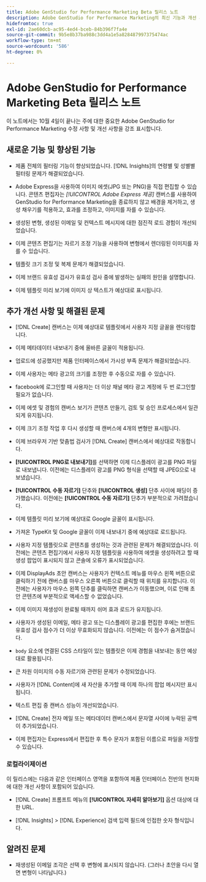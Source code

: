 ```yaml
---
title: Adobe GenStudio for Performance Marketing Beta 릴리스 노트
description: Adobe GenStudio for Performance Marketing의 최신 기능과 개선 사항에 대해 알아봅니다.
hidefromtoc: true
exl-id: 2ae60dcb-ac95-4ed4-bceb-84b396f7fa4e
source-git-commit: 9b5e8b37ba988c3dd4a1e5a828487997375474ac
workflow-type: tm+mt
source-wordcount: '586'
ht-degree: 0%

---
```


# Adobe GenStudio for Performance Marketing Beta 릴리스 노트

이 노트에서는 10월 4일이 끝나는 주에 대한 중요한 Adobe GenStudio for Performance Marketing 수정 사항 및 개선 사항을 강조 표시합니다.

## 새로운 기능 및 향상된 기능

* 제품 전체의 필터링 기능이 향상되었습니다. [!DNL Insights]의 연령별 및 성별별 필터링 문제가 해결되었습니다.  <!-- GS-1198 -->

* Adobe Express을 사용하여 이미지 에셋(JPG 또는 PNG)을 직접 편집할 수 있습니다. 콘텐츠 편집자는 _[!UICONTROL Adobe Express 제공]_ 캔버스를 사용하여 GenStudio for Performance Marketing을 종료하지 않고 배경을 제거하고, 생성 채우기를 적용하고, 효과를 조정하고, 이미지를 자를 수 있습니다. <!-- GS-4615 -->

* 생성된 변형, 생성된 이메일 및 컨텍스트 메시지에 대한 점진적 로드 경험이 개선되었습니다. <!-- GS-4651 3062-->

* 이제 콘텐츠 편집기는 자르기 조정 기능을 사용하여 변형에서 렌더링된 이미지를 자를 수 있습니다. <!-- GS-2342 -->

* 템플릿 크기 조정 및 복제 문제가 해결되었습니다. <!-- GS-4895 -->

* 이제 브랜드 유효성 검사가 유효성 검사 중에 발생하는 실패의 원인을 설명합니다.

* 이제 템플릿 미리 보기에 이미지 상 텍스트가 예상대로 표시됩니다. <!-- GS-5917 -->

## 추가 개선 사항 및 해결된 문제

* [!DNL Create] 캔버스는 이제 예상대로 템플릿에서 사용자 지정 글꼴을 렌더링합니다. <!-- GS-3415 -->

* 이제 메타데이터 내보내기 중에 올바른 글꼴이 적용됩니다. <!-- GS-5875 -->

* 업로드에 성공했지만 제품 인터페이스에서 가시성 부족 문제가 해결되었습니다. <!-- GS-4815 5650-->

* 이제 사용자는 메타 광고의 크기를 조정한 후 수동으로 자를 수 있습니다. <!-- GS-5871 -->

* facebook에 로그인할 때 사용자는 더 이상 채널 메타 광고 계정에 두 번 로그인할 필요가 없습니다. <!-- GS-3009 -->

* 이제 에셋 및 경험의 캔버스 보기가 콘텐츠 만들기, 검토 및 승인 프로세스에서 일관되게 유지됩니다. <!-- GS-5877 -->

* 이제 크기 조정 작업 후 다시 생성할 때 캔버스에 4개의 변형만 표시됩니다. <!-- GS-5869 -->

* 이제 브라우저 기반 맞춤법 검사가 [!DNL Create] 캔버스에서 예상대로 작동합니다. <!-- GS-5760 -->

* **[!UICONTROL PNG로 내보내기]**&#x200B;를 선택하면 이제 디스플레이 광고를 PNG 파일로 내보냅니다. 이전에는 디스플레이 광고를 PNG 형식을 선택할 때 JPEG으로 내보냈습니다. <!-- GS-5545 -->

* **[!UICONTROL 수동 자르기]** 단추와 **[!UICONTROL 생성]** 단추 사이에 패딩이 증가했습니다. 이전에는 **[!UICONTROL 수동 자르기]** 단추가 부분적으로 가려졌습니다. <!-- GS-6084 -->

* 이제 템플릿 미리 보기에 예상대로 Google 글꼴이 표시됩니다. <!-- GS-5946 -->

* 가져온 TypeKit 및 Google 글꼴이 이제 내보내기 중에 예상대로 로드됩니다. <!-- GS-5948 -->

* 사용자 지정 템플릿으로 콘텐츠를 생성하는 것과 관련된 문제가 해결되었습니다. 이전에는 콘텐츠 편집기에서 사용자 지정 템플릿을 사용하여 에셋을 생성하려고 할 때 생성 팝업이 표시되지 않고 콘솔에 오류가 표시되었습니다. <!-- GS-5262 -->

* 이제 DisplayAds 초안 캔버스는 사용자가 컨텍스트 메뉴를 마우스 왼쪽 버튼으로 클릭하기 전에 캔버스를 마우스 오른쪽 버튼으로 클릭할 때 위치를 유지합니다. 이전에는 사용자가 마우스 왼쪽 단추를 클릭하면 캔버스가 이동했으며, 이로 인해 초안 콘텐츠에 부분적으로 액세스할 수 없었습니다.  <!-- GS-5687 -->

* 이제 이미지 재생성이 완료될 때까지 쉬머 효과 로드가 유지됩니다.  <!-- GS-5811 -->

* 사용자가 생성된 이메일, 메타 광고 또는 디스플레이 광고를 편집한 후에는 브랜드 유효성 검사 점수가 더 이상 무효화되지 않습니다. 이전에는 이 점수가 숨겨졌습니다. <!-- GS-5379 -->

* `body` 요소에 연결된 CSS 스타일이 있는 템플릿은 이제 경험을 내보내는 동안 예상대로 활용됩니다. <!-- GS-5947 -->

* 큰 차원 이미지의 수동 자르기와 관련된 문제가 수정되었습니다. <!-- GS-6039 -->

* 사용자가 [!DNL Content]에 새 자산을 추가할 때 이제 하나의 팝업 메시지만 표시됩니다. <!-- GS-5020 -->

* 텍스트 편집 중 캔버스 성능이 개선되었습니다.  <!-- GS-5118 -->

* [!DNL Create] 전자 메일 또는 메타데이터 캔버스에서 문자열 사이에 누락된 공백이 추가되었습니다. <!-- GS-5019 -->

* 이제 편집자는 Express에서 편집한 후 특수 문자가 포함된 이름으로 파일을 저장할 수 있습니다. <!-- GS-6131 -->

### 로컬라이제이션

이 릴리스에는 다음과 같은 인터페이스 영역을 포함하여 제품 인터페이스 전반의 현지화에 대한 개선 사항이 포함되어 있습니다.

* [!DNL Create] 프롬프트 메뉴의 **[!UICONTROL 자세히 알아보기]** 옵션 대상에 대한 URL. <!-- GS-5029 -->

* [!DNL Insights] > [!DNL Experience] 검색 입력 필드에 인접한 숫자 형식입니다. <!-- GS-4494 -->

## 알려진 문제

* 재생성된 이메일 조각은 선택 후 변형에 표시되지 않습니다. (그러나 초안을 다시 열면 변형이 나타납니다.) <!-- GS-5913 -->
